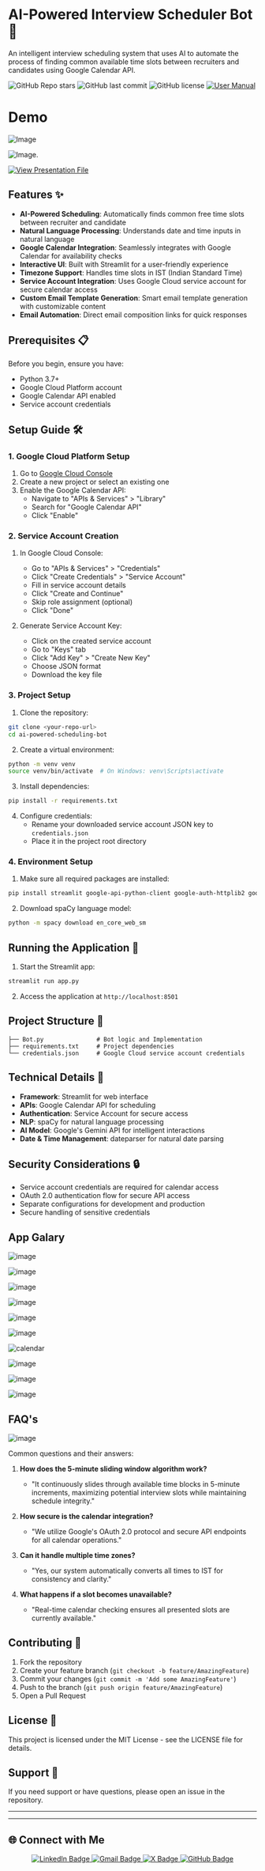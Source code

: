 # AI-Powered Interview Scheduler Bot 🤖

An intelligent interview scheduling system that uses AI to automate the process of finding common available time slots between recruiters and candidates using Google Calendar API.

![GitHub Repo stars](https://img.shields.io/github/stars/Satwik-uppada/AI-Powered-Interview-Schedular?style=for-the-badge) 
![GitHub last commit](https://img.shields.io/github/last-commit/Satwik-uppada/AI-Powered-Interview-Schedular?style=for-the-badge)
![GitHub license](https://img.shields.io/github/license/Satwik-uppada/AI-Powered-Interview-Schedular?style=for-the-badge)
[![User Manual](https://img.shields.io/badge/User%20Manual-Here-blue?style=for-the-badge)](https://github.com/Satwik-uppada/AI-Powered-Interview-Schedular/blob/main/USERMANUAL.md)


# Demo

![Image](https://github.com/user-attachments/assets/94a27616-11ed-4c9e-851f-1a2bfad8eed3)


![Image](https://github.com/user-attachments/assets/8118331f-50c9-48f2-9526-1be96a73334b). 

[![View Presentation File](https://img.shields.io/badge/View-Presentation-blue?style=for-the-badge)](https://github.com/Satwik-uppada/AI-Powered-Interview-Schedular/blob/main/PPT.md)

## Features ✨

- **AI-Powered Scheduling**: Automatically finds common free time slots between recruiter and candidate
- **Natural Language Processing**: Understands date and time inputs in natural language
- **Google Calendar Integration**: Seamlessly integrates with Google Calendar for availability checks
- **Interactive UI**: Built with Streamlit for a user-friendly experience
- **Timezone Support**: Handles time slots in IST (Indian Standard Time)
- **Service Account Integration**: Uses Google Cloud service account for secure calendar access
- **Custom Email Template Generation**: Smart email template generation with customizable content
- **Email Automation**: Direct email composition links for quick responses

## Prerequisites 📋

Before you begin, ensure you have:

- Python 3.7+
- Google Cloud Platform account
- Google Calendar API enabled
- Service account credentials

## Setup Guide 🛠️

### 1. Google Cloud Platform Setup

1. Go to [Google Cloud Console](https://console.cloud.google.com/)
2. Create a new project or select an existing one
3. Enable the Google Calendar API:
   - Navigate to "APIs & Services" > "Library"
   - Search for "Google Calendar API"
   - Click "Enable"

### 2. Service Account Creation

1. In Google Cloud Console:
   - Go to "APIs & Services" > "Credentials"
   - Click "Create Credentials" > "Service Account"
   - Fill in service account details
   - Click "Create and Continue"
   - Skip role assignment (optional)
   - Click "Done"

2. Generate Service Account Key:
   - Click on the created service account
   - Go to "Keys" tab
   - Click "Add Key" > "Create New Key"
   - Choose JSON format
   - Download the key file

### 3. Project Setup

1. Clone the repository:
```bash
git clone <your-repo-url>
cd ai-powered-scheduling-bot
```

2. Create a virtual environment:
```bash
python -m venv venv
source venv/bin/activate  # On Windows: venv\Scripts\activate
```

3. Install dependencies:
```bash
pip install -r requirements.txt
```

4. Configure credentials:
   - Rename your downloaded service account JSON key to `credentials.json`
   - Place it in the project root directory

### 4. Environment Setup

1. Make sure all required packages are installed:
```bash
pip install streamlit google-api-python-client google-auth-httplib2 google-auth-oauthlib spacy dateparser pandas google-generativeai
```

2. Download spaCy language model:
```bash
python -m spacy download en_core_web_sm
```

## Running the Application 🚀

1. Start the Streamlit app:
```bash
streamlit run app.py
```

2. Access the application at `http://localhost:8501`

## Project Structure 📁

```
├── Bot.py               # Bot logic and Implementation
├── requirements.txt     # Project dependencies
└── credentials.json     # Google Cloud service account credentials
```

## Technical Details 🔧

- **Framework**: Streamlit for web interface
- **APIs**: Google Calendar API for scheduling
- **Authentication**: Service Account for secure access
- **NLP**: spaCy for natural language processing
- **AI Model**: Google's Gemini API for intelligent interactions
- **Date & Time Management**: dateparser for natural date parsing

## Security Considerations 🔒

- Service account credentials are required for calendar access
- OAuth 2.0 authentication flow for secure API access
- Separate configurations for development and production
- Secure handling of sensitive credentials

## App Galary 

![image](https://github.com/user-attachments/assets/8087a4ca-e103-42da-a7e1-7dd501417482)

![image](https://github.com/user-attachments/assets/847fbab0-e937-49b5-9640-e8f9efc5992d)

![image](https://github.com/user-attachments/assets/77816d95-0105-4a7e-b079-f28e817480d1)

![image](https://github.com/user-attachments/assets/33fefce2-6b5a-4092-931c-e6b7b6da332b)

![image](https://github.com/user-attachments/assets/bcf3e873-6a2e-455a-9951-0ab7291f7eac)

![image](https://github.com/user-attachments/assets/077b1d60-b568-4258-9645-64ac2f42e4cd)

![calendar](https://github.com/user-attachments/assets/e70157d3-6a24-4b54-84ac-e22cd002de24)

![image](https://github.com/user-attachments/assets/4a1cae6e-864f-4a91-821d-5f66d1fdad75)

![image](https://github.com/user-attachments/assets/7210ece7-a0b8-44f5-83cd-1280dadd82d3)

![image](https://github.com/user-attachments/assets/d9e36bd0-377e-4f66-a594-9080297cfc93)



## FAQ's

![image](https://github.com/user-attachments/assets/1d236d5e-7725-441e-b345-f3cf3f79a318)

Common questions and their answers:
1. **How does the 5-minute sliding window algorithm work?**
   - "It continuously slides through available time blocks in 5-minute increments, maximizing potential interview slots while maintaining schedule integrity."

2. **How secure is the calendar integration?**
   - "We utilize Google's OAuth 2.0 protocol and secure API endpoints for all calendar operations."

3. **Can it handle multiple time zones?**
   - "Yes, our system automatically converts all times to IST for consistency and clarity."

4. **What happens if a slot becomes unavailable?**
   - "Real-time calendar checking ensures all presented slots are currently available."

## Contributing 🤝

1. Fork the repository
2. Create your feature branch (`git checkout -b feature/AmazingFeature`)
3. Commit your changes (`git commit -m 'Add some AmazingFeature'`)
4. Push to the branch (`git push origin feature/AmazingFeature`)
5. Open a Pull Request


## License 📄

This project is licensed under the MIT License - see the LICENSE file for details.


## Support 💁

If you need support or have questions, please open an issue in the repository.


---
---

## 🌐 Connect with Me  

<p align="center">
  <a href="https://www.linkedin.com/in/satwik-uppada" target="_blank">
    <img src="https://img.shields.io/badge/LinkedIn-0077B5?style=for-the-badge&logo=linkedin&logoColor=white" alt="LinkedIn Badge">
  </a>
  <a href="mailto:uppadasatwik@gmail.com">
    <img src="https://img.shields.io/badge/Gmail-D14836?style=for-the-badge&logo=gmail&logoColor=white" alt="Gmail Badge">
  </a>
  <a href="https://x.com/Satwik_AI" target="_blank">
    <img src="https://img.shields.io/badge/X-000000?style=for-the-badge&logo=Twitter&logoColor=white" alt="X Badge">
  </a>
  <a href="https://github.com/Satwik-uppada" target="_blank">
    <img src="https://img.shields.io/badge/GitHub-181717?style=for-the-badge&logo=github&logoColor=white" alt="GitHub Badge">
  </a>
</p>

